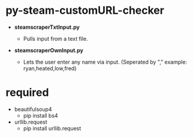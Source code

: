 # py-steam-customURL-checker

* **steamscraperTxtInput.py**
  * Pulls input from a text file.

* **steamscraperOwnInput.py**
  * Lets the user enter any name via input. (Seperated by "," example: ryan,heated,low,fred)




# required
* beautifulsoup4
  * pip install bs4
* urllib.request
  * pip install urllib.request
